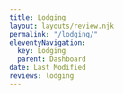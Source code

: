 ```yaml
---
title: Lodging
layout: layouts/review.njk
permalink: "/lodging/"
eleventyNavigation:
  key: Lodging
  parent: Dashboard
date: Last Modified
reviews: lodging
---
```


